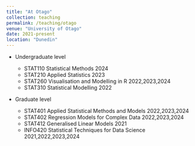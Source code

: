 ```yaml
---
title: "At Otago"
collection: teaching
permalink: /teaching/otago
venue: "University of Otago"
date: 2021-present
location: "Dunedin"
---
```


* Undergraduate level 

  - STAT110 Statistical Methods 2024
  -	STAT210 Applied Statistics	2023
  -	STAT260 Visualisation and Modelling in R	2022,2023,2024
  -	STAT310 Statistical Modelling 2022

* Graduate level

  - STAT401 Applied Statistical Methods and Models 2022,2023,2024
  -	STAT402 Regression Models for Complex Data 2022,2023,2024
  -	STAT412 Generalised Linear Models 2021	 
  -	INFO420 Statistical Techniques for Data Science 2021,2022,2023,2024	
